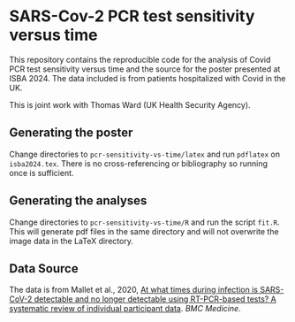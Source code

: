 # SARS-Cov-2 PCR test sensitivity versus time

This repository contains the reproducible code for the analysis of Covid PCR test sensitivity versus time and the source for the poster presented at ISBA 2024.  The data included is from patients hospitalized with Covid in the UK.

This is joint work with Thomas Ward (UK Health Security Agency).

## Generating the poster

Change directories to `pcr-sensitivity-vs-time/latex` and run `pdflatex` on `isba2024.tex`.  There is no cross-referencing or bibliography so running once is sufficient.

## Generating the analyses

Change directories to `pcr-sensitivity-vs-time/R` and run the script `fit.R`.  This will generate pdf files in the same directory and will not overwrite the image data in the LaTeX directory.

## Data Source

The data is from Mallet et al., 2020, [At what times during infection is SARS-CoV-2 detectable and no longer detectable using RT-PCR-based tests? A systematic review of individual participant data](https://bmcmedicine.biomedcentral.com/articles/10.1186/s12916-020-01810-8). _BMC Medicine_.



